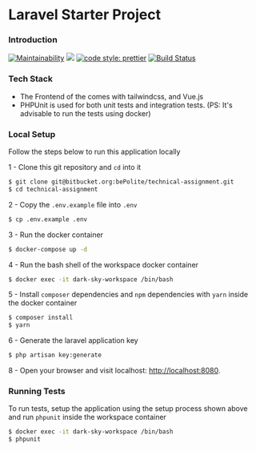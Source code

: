 # Laravel Starter Project

### Introduction

[![Maintainability](https://api.codeclimate.com/v1/badges/3d71c99c4fd08c124e9e/maintainability)](https://codeclimate.com/github/AchoArnold/laravel-starter-project/maintainability)
<a href="https://codeclimate.com/github/AchoArnold/laravel-starter-project/test_coverage"><img src="https://api.codeclimate.com/v1/badges/3d71c99c4fd08c124e9e/test_coverage" /></a>
[![code style: prettier](https://img.shields.io/badge/code_style-prettier-ff69b4.svg?style=flat-square)](https://github.com/prettier/prettier)
[![Build Status](https://travis-ci.org/AchoArnold/laravel-starter-project.svg?branch=master)](https://travis-ci.org/AchoArnold/laravel-starter-project)

### Tech Stack

- The Frontend of the comes with tailwindcss, and Vue.js
- PHPUnit is used for both unit tests and integration tests. (PS: It's advisable to run the tests using docker) 


### Local Setup

Follow the steps below to run this application locally

1 - Clone this git repository and `cd` into it

```bash
$ git clone git@bitbucket.org:bePolite/technical-assignment.git
$ cd technical-assignment
```

2 - Copy the `.env.example` file into `.env`

```bash
$ cp .env.example .env
```

3 - Run the docker container

```bash
$ docker-compose up -d
```

4 - Run the bash shell of the workspace docker container

```bash
$ docker exec -it dark-sky-workspace /bin/bash
```

5 - Install `composer` dependencies and `npm` dependencies with `yarn` inside the docker container

```bash
$ composer install
$ yarn
```

6 - Generate the laravel application key

```bash
$ php artisan key:generate
```

8 - Open your browser and visit localhost: [http://localhost:8080](http://localhost:8080).

### Running Tests

To run tests, setup the application using the setup process shown above and run `phpunit` inside the workspace container


```bash
$ docker exec -it dark-sky-workspace /bin/bash
$ phpunit
```